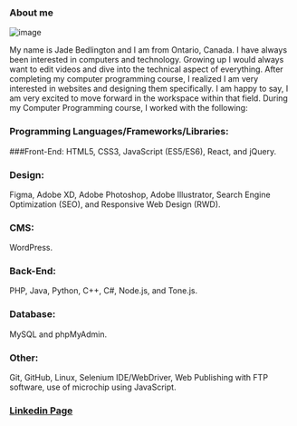 ### About me

![image](https://user-images.githubusercontent.com/95047178/219249114-4e8f0f7e-32b3-4273-a31c-351aa8d5b413.png)


My name is Jade Bedlington and I am from Ontario, Canada. I have always been interested in computers and technology. Growing up I would always want to edit videos and dive into the technical aspect of everything. After completing my computer programming course, I realized I am very interested in websites and designing them specifically. I am happy to say, I am very excited to move forward in the workspace within that field. During my Computer Programming course, I worked with the following:

### Programming Languages/Frameworks/Libraries: 

###Front-End: 
HTML5, CSS3, JavaScript (ES5/ES6), React, and jQuery.
### Design: 
Figma, Adobe XD, Adobe Photoshop, Adobe Illustrator, Search Engine Optimization (SEO), and Responsive Web Design (RWD).
### CMS: 
WordPress.
### Back-End: 
PHP, Java, Python, C++, C#, Node.js, and Tone.js.
### Database: 
MySQL and phpMyAdmin.
### Other: 
Git, GitHub, Linux, Selenium IDE/WebDriver, Web Publishing with FTP software, use of microchip using JavaScript.





### [Linkedin Page](https://www.linkedin.com/in/jade-bedlington/)
